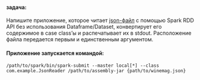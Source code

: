 #### задача:

Напишите приложение, которое читает [json-файл](https://storage.googleapis.com/otus_sample_data/winemag-data.json.tgz) 
с помощью Spark RDD API без использования Dataframe/Dataset,
конвертирует его содержимое в case class’ы и распечатывает их в stdout.
Расположение файла передается первым и единственным аргументом.


#### Приложение запускается командой:

`/path/to/spark/bin/spark-submit --master local[*] --class com.example.JsonReader /path/to/assembly-jar {path/to/winemag.json}`